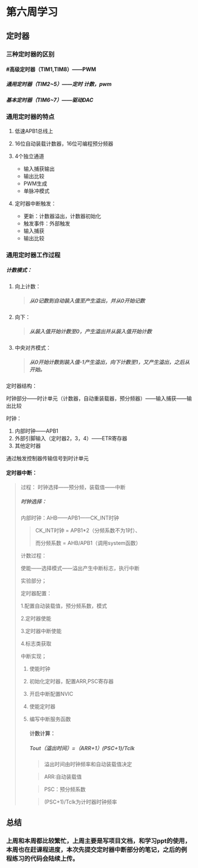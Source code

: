 # 第六周学习

## 定时器

### 三种定时器的区别

#### #高级定时器（TIM1,TIM8）——PWM

##### 通用定时器（TIM2~5）——定时 计数，pwm

##### 基本定时器（TIM6~7）——驱动DAC



### 通用定时器的特点

1. 低速APB1总线上
2. 16位自动装载计数器，16位可编程预分频器
3. 4个独立通道
   * 输入捕获输出
   * 输出比较
   * PWM生成
   * 单脉冲模式

4. 定时器中断触发：
   * 更新：计数器溢出，计数器初始化
   * 触发事件：外部触发
   * 输入捕获
   * 输出比较

### 通用定时器工作过程

##### 计数模式：

1. 向上计数：

   > ##### 从0记数到自动装入值至产生溢出，并从0开始记数

2. 向下：

   > ##### 从装入值开始计数至0，产生溢出并从装入值开始计数

3. 中央对齐模式：

   > ##### 从0开始计数到装入值-1产生溢出，向下计数至1，又产生溢出，之后从开始。

定时器结构：

时钟部分——时计单元（计数器，自动重装载器，预分频器）——输入捕获——输出比较

时钟：

1. 内部时钟——APB1
2. 外部引脚输入（定时器2，3，4）——ETR寄存器
3. 其他定时器

通过触发控制器传输信号到时计单元

#### 定时器中断：

> 过程： 时钟选择——预分频，装载值——中断
>
> ##### 时钟选择：
>
> 内部时钟：AHB——APB1——CK_INT时钟
>
> > CK_INT时钟 = APB1*2（分频系数不为1时）、
> >
> > 而分频系数 = AHB/APB1（调用system函数）
>
> 计数过程：
>
> 使能——选择模式——溢出产生中断标志，执行中断
>
> 实验部分；
>
> 定时器配置：
>
> 1.配置自动装载值，预分频系数，模式
>
> 2.定时器使能
>
> 3.定时器中断使能
>
> 4.标志类获取
>
> 中断实现；
>
> 1. 使能时钟
>
> 2. 初始化定时器，配置ARR,PSC寄存器
>
> 3. 开启中断配置NVIC
>
> 4. 使能定时器
>
> 5. 编写中断服务函数
>
>    #### 计数计算：
>
>    ##### Tout（溢出时间）=（ARR+1）(PSC+1)/Tclk
>
>    > 溢出时间由时钟频率和自动装载值决定
>
>    > ARR:自动装载值
>
>    > PSC：预分频系数
>
>    > (PSC+1)/Tclk为计时器时钟频率
>
>    
>
>    

## 总结

### 上周和本周都比较繁忙，上周主要是写项目文档，和学习ppt的使用，本周也在赶课程进度，本次先提交定时器中断部分的笔记，之后的例程练习的代码会陆续上传。	